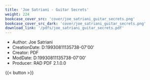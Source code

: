 ```yaml
---
title: 'Joe Satriani - Guitar Secrets'
weight: 224
bookcase_cover_src: 'cover/joe_satriani_guitar_secrets.png'
bookcase_cover_src_dark: 'cover/joe_satriani_guitar_secrets.png'
download_link: '/pdfs/joe_satriani_guitar_secrets.pdf'
---
```


- Author: Joe Satriani
- CreationDate: D:19930811135738-07'00'
- Creator: PDF
- ModDate: D:19930811135738-07'00'
- Producer: RAD PDF 2.1.0.0

{{< button >}}
